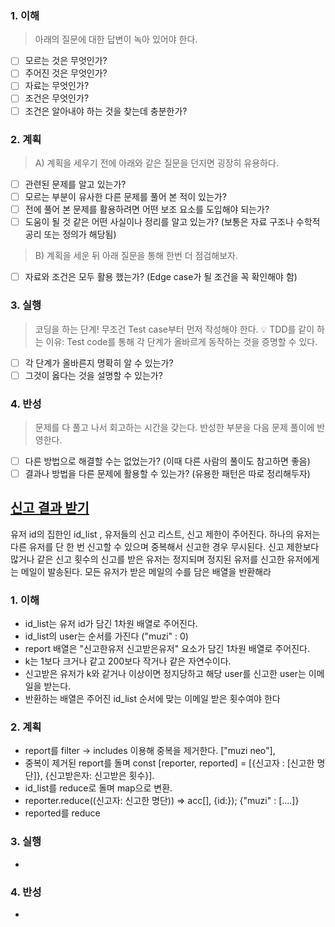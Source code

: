 
### 1. 이해
> 아래의 질문에 대한 답변이 녹아 있어야 한다.

- [ ] 모르는 것은 무엇인가?
- [ ] 주어진 것은 무엇인가?
- [ ] 자료는 무엇인가?
- [ ] 조건은 무엇인가?
- [ ] 조건은 알아내야 하는 것을 찾는데 충분한가?

### 2. 계획
> A) 계획을 세우기 전에 아래와 같은 질문을 던지면 굉장히 유용하다.

- [ ] 관련된 문제를 알고 있는가?
- [ ] 모르는 부분이 유사한 다른 문제를 풀어 본 적이 있는가?
- [ ] 전에 풀어 본 문제를 활용하려면 어떤 보조 요소를 도입해야 되는가?
- [ ] 도움이 될 것 같은 어떤 사실이나 정리를 알고 있는가? (보통은 자료 구조나 수학적 공리 또는 정의가 해당됨)

> B) 계획을 세운 뒤 아래 질문을 통해 한번 더 점검해보자.

- [ ] 자료와 조건은 모두 활용 했는가? (Edge case가 될 조건을 꼭 확인해야 함)

### 3. 실행
> 코딩을 하는 단계! 무조건 Test case부터 먼저 작성해야 한다.
💡 TDD를 같이 하는 이유: Test code를 통해 각 단계가 올바르게 동작하는 것을 증명할 수 있다.

- [ ] 각 단계가 올바른지 명확히 알 수 있는가?
- [ ] 그것이 옳다는 것을 설명할 수 있는가?

### 4. 반성
> 문제를 다 풀고 나서 회고하는 시간을 갖는다. 반성한 부분을 다음 문제 풀이에 반영한다.

- [ ] 다른 방법으로 해결할 수는 없었는가? (이때 다른 사람의 풀이도 참고하면 좋음)
- [ ] 결과나 방법을 다른 문제에 활용할 수 있는가? (유용한 패턴은 따로 정리해두자)

</div>
</details>

## [신고 결과 받기](https://school.programmers.co.kr/learn/courses/30/lessons/92334?language=javascript)
유저 id의 집한인 id_list , 유저들의 신고 리스트, 신고 제한이 주어진다.
하나의 유저는 다른 유저를 단 한 번 신고할 수 있으며 중복해서 신고한 경우 무시된다.
신고 제한보다 많거나 같은 신고 횟수의 신고를 받은 유저는 정지되며 정지된 유저를 신고한 유저에게는 메일이 발송된다.
모든 유저가 받은 메일의 수를 담은 배열을 반환해라

### 1. 이해
- id_list는 유저 id가 담긴 1차원 배열로 주어진다.
- id_list의 user는 순서를 가진다 ("muzi" : 0)
- report 배열은 "신고한유저 신고받은유저" 요소가 담긴 1차원 배열로 주어진다.
- k는 1보다 크거나 같고 200보다 작거나 같은 자연수이다.
- 신고받은 유저가 k와 같거나 이상이면 정지당하고 해당 user를 신고한 user는 이메일을 받는다.
- 반환하는 배열은 주어진 id_list 순서에 맞는 이메일 받은 횟수여야 한다

### 2. 계획
- report를 filter -> includes 이용해 중복을 제거한다. ["muzi neo"],
- 중복이 제거된 report를 돌며 const [reporter, reported] = [{신고자 : [신고한 명단]}, {신고받은자: 신고받은 횟수}].
- id_list를 reduce로 돌며 map으로 변환.
- reporter.reduce((신고자: 신고한 명단)) => acc[], {id:}); {"muzi" : [....]}
- reported를 reduce
### 3. 실행
-

### 4. 반성
-
